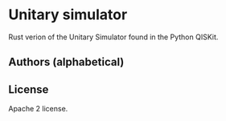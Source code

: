 # Unitary simulator

Rust verion of the Unitary Simulator found in the Python QISKit.

## Authors (alphabetical)


## License
Apache 2 license.
